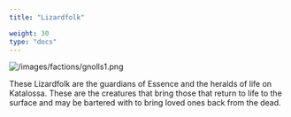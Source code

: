 ```yaml
---
title: "Lizardfolk"

weight: 30
type: "docs"
---
```


![/images/factions/gnolls1.png](/images/factions/lizardfolk.png)

These Lizardfolk are the guardians of Essence and the heralds of life on Katalossa. These are the creatures that bring those that return to life to the surface and may be bartered with to bring loved ones back from the dead.

